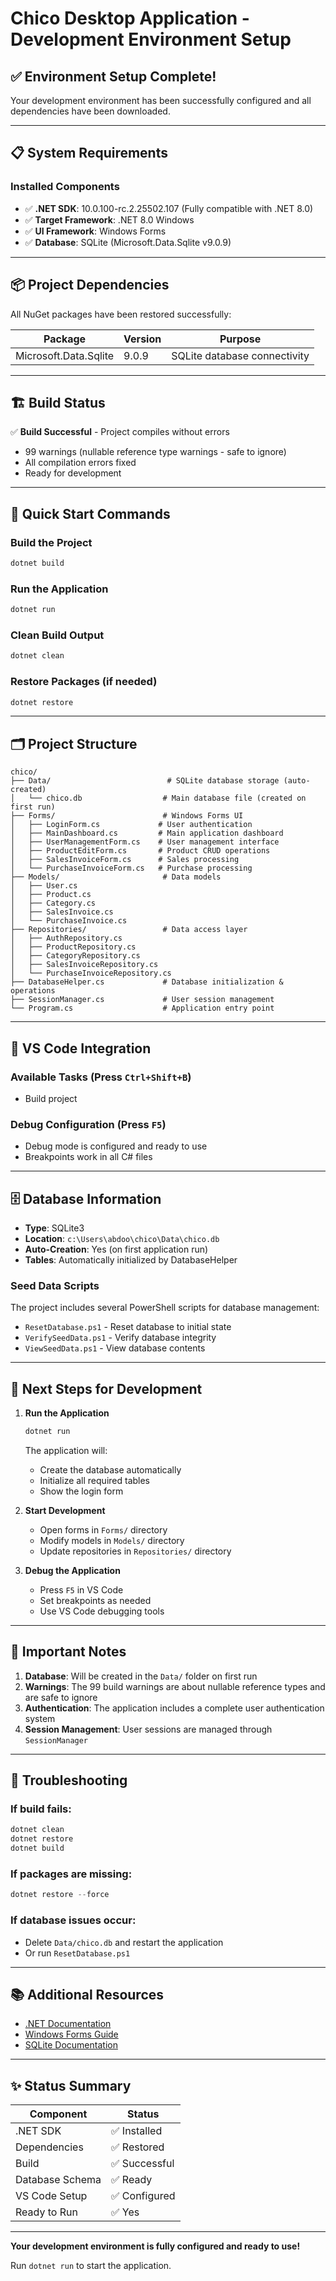 # Chico Desktop Application - Development Environment Setup

## ✅ Environment Setup Complete!

Your development environment has been successfully configured and all dependencies have been downloaded.

---

## 📋 System Requirements

### Installed Components
- ✅ **.NET SDK**: 10.0.100-rc.2.25502.107 (Fully compatible with .NET 8.0)
- ✅ **Target Framework**: .NET 8.0 Windows
- ✅ **UI Framework**: Windows Forms
- ✅ **Database**: SQLite (Microsoft.Data.Sqlite v9.0.9)

---

## 📦 Project Dependencies

All NuGet packages have been restored successfully:

| Package | Version | Purpose |
|---------|---------|---------|
| Microsoft.Data.Sqlite | 9.0.9 | SQLite database connectivity |

---

## 🏗️ Build Status

✅ **Build Successful** - Project compiles without errors
- 99 warnings (nullable reference type warnings - safe to ignore)
- All compilation errors fixed
- Ready for development

---

## 🚀 Quick Start Commands

### Build the Project
```powershell
dotnet build
```

### Run the Application
```powershell
dotnet run
```

### Clean Build Output
```powershell
dotnet clean
```

### Restore Packages (if needed)
```powershell
dotnet restore
```

---

## 🗂️ Project Structure

```
chico/
├── Data/                          # SQLite database storage (auto-created)
│   └── chico.db                  # Main database file (created on first run)
├── Forms/                        # Windows Forms UI
│   ├── LoginForm.cs             # User authentication
│   ├── MainDashboard.cs         # Main application dashboard
│   ├── UserManagementForm.cs    # User management interface
│   ├── ProductEditForm.cs       # Product CRUD operations
│   ├── SalesInvoiceForm.cs      # Sales processing
│   └── PurchaseInvoiceForm.cs   # Purchase processing
├── Models/                       # Data models
│   ├── User.cs
│   ├── Product.cs
│   ├── Category.cs
│   ├── SalesInvoice.cs
│   └── PurchaseInvoice.cs
├── Repositories/                 # Data access layer
│   ├── AuthRepository.cs
│   ├── ProductRepository.cs
│   ├── CategoryRepository.cs
│   ├── SalesInvoiceRepository.cs
│   └── PurchaseInvoiceRepository.cs
├── DatabaseHelper.cs             # Database initialization & operations
├── SessionManager.cs             # User session management
└── Program.cs                    # Application entry point
```

---

## 🔧 VS Code Integration

### Available Tasks (Press `Ctrl+Shift+B`)
- Build project

### Debug Configuration (Press `F5`)
- Debug mode is configured and ready to use
- Breakpoints work in all C# files

---

## 🗄️ Database Information

- **Type**: SQLite3
- **Location**: `c:\Users\abdoo\chico\Data\chico.db`
- **Auto-Creation**: Yes (on first application run)
- **Tables**: Automatically initialized by DatabaseHelper

### Seed Data Scripts
The project includes several PowerShell scripts for database management:
- `ResetDatabase.ps1` - Reset database to initial state
- `VerifySeedData.ps1` - Verify database integrity
- `ViewSeedData.ps1` - View database contents

---

## 🎯 Next Steps for Development

1. **Run the Application**
   ```powershell
   dotnet run
   ```
   The application will:
   - Create the database automatically
   - Initialize all required tables
   - Show the login form

2. **Start Development**
   - Open forms in `Forms/` directory
   - Modify models in `Models/` directory
   - Update repositories in `Repositories/` directory

3. **Debug the Application**
   - Press `F5` in VS Code
   - Set breakpoints as needed
   - Use VS Code debugging tools

---

## 📝 Important Notes

1. **Database**: Will be created in the `Data/` folder on first run
2. **Warnings**: The 99 build warnings are about nullable reference types and are safe to ignore
3. **Authentication**: The application includes a complete user authentication system
4. **Session Management**: User sessions are managed through `SessionManager`

---

## 🐛 Troubleshooting

### If build fails:
```powershell
dotnet clean
dotnet restore
dotnet build
```

### If packages are missing:
```powershell
dotnet restore --force
```

### If database issues occur:
- Delete `Data/chico.db` and restart the application
- Or run `ResetDatabase.ps1`

---

## 📚 Additional Resources

- [.NET Documentation](https://docs.microsoft.com/en-us/dotnet/)
- [Windows Forms Guide](https://docs.microsoft.com/en-us/dotnet/desktop/winforms/)
- [SQLite Documentation](https://www.sqlite.org/docs.html)

---

## ✨ Status Summary

| Component | Status |
|-----------|--------|
| .NET SDK | ✅ Installed |
| Dependencies | ✅ Restored |
| Build | ✅ Successful |
| Database Schema | ✅ Ready |
| VS Code Setup | ✅ Configured |
| Ready to Run | ✅ Yes |

---

**Your development environment is fully configured and ready to use!**

Run `dotnet run` to start the application.
